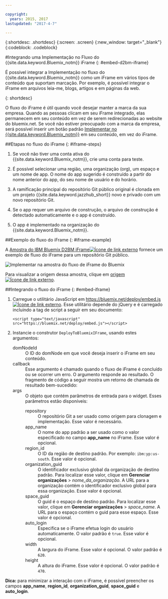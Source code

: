 ```yaml
---

copyright:
  years: 2015, 2017
lastupdated: "2017-4-7"

---
```


{:shortdesc: .shortdesc}
{:screen: .screen}
{:new_window: target="_blank"}
{:codeblock: .codeblock}

#Integrando uma Implementação no Fluxo do {{site.data.keyword.Bluemix_notm}} iFrame
{: #embed-d2bm-iframe}


É possível integrar a Implementação no fluxo do {{site.data.keyword.Bluemix_notm}} como um iFrame em vários tipos de conteúdo que suportam marcação. Por exemplo, é possível integrar o
iFrame em arquivos leia-me, blogs, artigos e em páginas da web.

{: shortdesc}

O fluxo do iFrame é útil quando você desejar manter a marca da sua empresa. Quando as pessoas clicam em seu
iFrame integrado, elas permanecem em seu conteúdo em vez de serem redirecionadas ao website do bluemix.net. Se você não estiver preocupado com a marca da empresa, será possível inserir um botão padrão [Implementar no {{site.data.keyword.Bluemix_notm}}](/docs/develop/deploy_button.html) em seu conteúdo, em vez do iFrame.

##Etapas no fluxo do iFrame {: #iframe-steps}

1. Se você não tiver uma conta ativa do {{site.data.keyword.Bluemix_notm}}, crie uma conta para teste.

2. É possível selecionar uma região, uma organização (org), um espaço e um nome de app. O nome do app sugerido é construído a partir do nome anterior do app, do seu nome de usuário e do horário.

3. A ramificação principal do repositório Git público original é clonada em um projeto
{{site.data.keyword.jazzhub_short}} novo e privado com um novo repositório Git.

4. Se o app requer um arquivo de construção, o arquivo de construção é detectado automaticamente e o app é construído.

5. O app é implementado na organização do {{site.data.keyword.Bluemix_notm}}.

##Exemplo do fluxo do iFrame {: #iframe-example}

<p>
A <a class="xref" href="http://d2bm-iframe-sample.ng.bluemix.net/" target="_blank" title="(Abre em uma nova guia ou janela)">Amostra do
IBM Bluemix D2BM iFrame<img class="image" src="../icons/launch-glyph.svg" alt="Ícone de link externo"/></a> fornece um exemplo de fluxo do iFrame para um repositório Git público.<div class="image"><img class="image" src="images/d2bm_iframe_sample2.png" alt="Implementar na amostra do fluxo de iFrame do Bluemix" /></div>
</p>

<p>
Para visualizar a origem dessa amostra, clique em <a class="xref" href="https://hub.jazz.net/project/idsorg/d2bm-iframe-sample/overview" target="_blank" title="(Abre em uma nova guia ou janela)">origem<img class="image" src="../icons/launch-glyph.svg" alt="Ícone de link externo"/></a>.
</p>

##Integrando o fluxo do iFrame {: #embed-iframe}  

<ol>
<li>Carregue o utilitário JavaScript em <a class="xref" href="https://bluemix.net/deploy/embed.js" target="_blank" title="(Abre em uma nova guia ou janela)">https://bluemix.net/deploy/embed.js<img class="image" src="../icons/launch-glyph.svg" alt="Ícone de link externo"/></a>. Esse utilitário depende do jQuery e é carregado incluindo a tag de script a seguir em seu documento:
<pre class="pre">
<code>&lt;script type="text/javascript" src="https://bluemix.net/deploy/embed.js"&gt;&lt;/script&gt;</code>
</pre>
</li>
<li> Instancie o construtor <code>DeployToBluemixIFrame</code>, usando estes argumentos:

<dl class="parml">
<dt class="pt dlterm">domNodeId</dt>
<dd class="pd">O ID do domNode em que você deseja inserir o iFrame em seu conteúdo.</dd>

<dt class="pt dlterm">callback</dt>
<dd class="pd">Esse argumento é chamado quando o fluxo de iFrame é concluído ou se ocorrer um erro. O argumento responde ao
resultado. O fragmento de código a seguir mostra um retorno de chamada de resultado bem-sucedido:</dd>

<dt class="pt dlterm">args</dt>
<dd class="pd">O objeto que contém parâmetros de entrada para o widget. Esses parâmetros estão disponíveis:

<dl class="parml">

<dt class="pt dlterm">repository</dt>
<dd class="pd">O repositório Git a ser usado como origem para clonagem e implementação. Esse valor é necessário.</dd>

<dt class="pt dlterm">app_name</dt>
<dd class="pd">O nome do app padrão a ser usado como o valor especificado no campo <strong>app_name</strong>
no iFrame. Esse valor é opcional.</dd>


<dt class="pt dlterm">region_id</dt>
<dd class="pd">O ID da região de destino padrão. Por exemplo: <code>ibm:yp:us-south</code>. Esse valor é opcional.</dd>

<dt class="pt dlterm">organization_guid</dt>
<dd class="pd">O identificador exclusivo global da organização de destino padrão. Para localizar esse valor, clique em <strong>Gerenciar organizações</strong> >
<i>nome_da_organização</i>. A URL para a organização contém o identificador exclusivo global para essa organização. Esse valor é opcional.</dd>

<dt class="pt dlterm">space_guid</dt>
<dd class="pd">O guid é o espaço de destino padrão. Para localizar esse valor, clique em <strong>Gerenciar organizações</strong> > <i>space_name</i>. A URL para o espaço contém o
guid para esse espaço. Esse valor é opcional.</dd>

<dt class="pt dlterm">auto_login</dt>
<dd class="pd">Especifica se o iFrame efetua login do usuário automaticamente. O valor padrão é
<code>true</code>. Esse valor é opcional.</dd>

<dt class="pt dlterm">width</dt>
<dd class="pd">A largura do iFrame. Esse valor é opcional. O valor padrão é <code>620</code>.</dd>

<dt class="pt dlterm">height</dt>
<dd class="pd">A altura do iFrame. Esse valor é opcional. O valor padrão é <code>470</code>.</dd>
</dl>

</dd>
</dl>
</li>
</ol>  

**Dica:** para minimizar a interação com o iFrame, é possível preencher os campos **app_name**, **region_id**, **organization_guid**, **space_guid** e **auto_login**.

